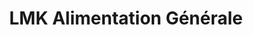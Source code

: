 ---
title: "LMK Alimentation Générale"
url: /grigny/lmk-alimentation-generale/
shop: Lebensmittel
---
